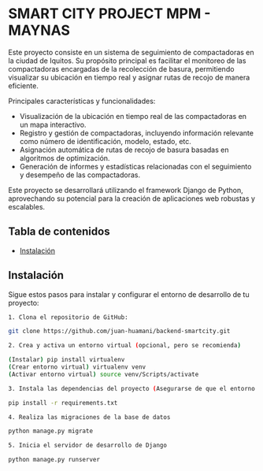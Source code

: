 # SMART CITY PROJECT MPM - MAYNAS

Este proyecto consiste en un sistema de seguimiento de compactadoras en la ciudad de Iquitos. Su propósito principal es facilitar el monitoreo de las compactadoras encargadas de la recolección de basura, permitiendo visualizar su ubicación en tiempo real y asignar rutas de recojo de manera eficiente.

Principales características y funcionalidades:

- Visualización de la ubicación en tiempo real de las compactadoras en un mapa interactivo.
- Registro y gestión de compactadoras, incluyendo información relevante como número de identificación, modelo, estado, etc.
- Asignación automática de rutas de recojo de basura basadas en algoritmos de optimización.
- Generación de informes y estadísticas relacionadas con el seguimiento y desempeño de las compactadoras.

Este proyecto se desarrollará utilizando el framework Django de Python, aprovechando su potencial para la creación de aplicaciones web robustas y escalables.

## Tabla de contenidos

- [Instalación](#instalación)

## Instalación

Sigue estos pasos para instalar y configurar el entorno de desarrollo de tu proyecto:

```bash
1. Clona el repositorio de GitHub:

git clone https://github.com/juan-huamani/backend-smartcity.git

2. Crea y activa un entorno virtual (opcional, pero se recomienda)

(Instalar) pip install virtualenv
(Crear entorno virtual) virtualenv venv
(Activar entorno virtual) source venv/Scripts/activate

3. Instala las dependencias del proyecto (Asegurarse de que el entorno virtual este activado)

pip install -r requirements.txt

4. Realiza las migraciones de la base de datos

python manage.py migrate

5. Inicia el servidor de desarrollo de Django

python manage.py runserver

